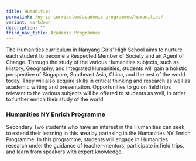 ```yaml
---
title: Humanities
permalink: /ny-ip-curriculum/academic-programmes/humanities/
variant: markdown
description: ""
third_nav_title: Academic Programmes
---
```

The Humanities curriculum in Nanyang Girls’ High School aims to nurture each student to become a Respected Member of Society and an Agent of Change. Through the study of the various Humanities subjects, such as History, Geography, and Integrated Humanities, students will gain a holistic perspective of Singapore, Southeast Asia, China, and the rest of the world today. They will also acquire skills in critical thinking and research as well as academic writing and presentation. Opportunities to go on field trips relevant to the various subjects will be offered to students as well, in order to further enrich their study of the world.

### Humanities NY Enrich Programme

Secondary Two students who have an interest in the Humanities can seek to extend their learning in this area by partaking in the Humanities NY Enrich Programme. In this programme, students will engage in Humanities research under the guidance of teacher-mentors, participate in field trips, and learn from speakers with expert knowledge.